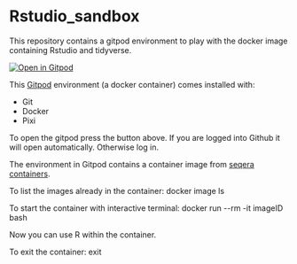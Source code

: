 # Rstudio_sandbox
This repository contains a gitpod environment to play with the docker image containing Rstudio and tidyverse.


[![Open in Gitpod](https://gitpod.io/button/open-in-gitpod.svg)](https://gitpod.io/#https://github.com/amrei-bp/Rstudio_sandbox)

This [Gitpod](https://www.gitpod.io/) environment (a docker container) comes installed with:
- Git
- Docker
- Pixi

To open the gitpod press the button above. If you are logged into Github it will open automatically. Otherwise log in. 

The environment in Gitpod contains a container image from [seqera containers](https://seqera.io/containers/). 

To list the images already in the container:
docker image ls

To start the container with interactive terminal: 
docker run --rm -it imageID bash

Now you can use R within the container. 

To exit the container:
exit
